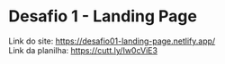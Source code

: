 # Desafio 1 - Landing Page

Link do site: https://desafio01-landing-page.netlify.app/<br>
Link da planilha: https://cutt.ly/Iw0cViE3
